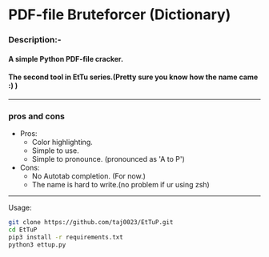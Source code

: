 # **PDF-file Bruteforcer (Dictionary)**




### Description:-
#### A simple Python PDF-file cracker. 
#### The second tool in EtTu series.(Pretty sure you know how the name came :) )



___
### pros and cons
* Pros:
    * Color highlighting.
    * Simple to use.
    * Simple to pronounce. (pronounced as 'A to P')
* Cons:
    * No Autotab completion. (For now.)
    * The name is hard to write.(no problem if ur using zsh)



___
Usage:
```bash
git clone https://github.com/taj0023/EtTuP.git
cd EtTuP
pip3 install -r requirements.txt
python3 ettup.py 
```
